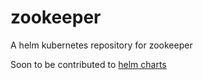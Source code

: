 # zookeeper
A helm kubernetes repository for zookeeper


Soon to be contributed to [helm charts](https://github.com/helm/charts)

